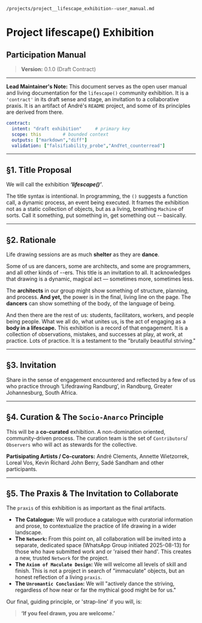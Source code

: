 `/projects/project__lifescape_exhibition--user_manual.md`

# Project **lifescape()** Exhibition
## Participation Manual

> **Version:** 0.1.0 (Draft Contract)

---
**Lead Maintainer's Note:** This document serves as the open user manual and living documentation for the `lifescape()` community exhibition. It is a `'contract'` in its draft sense and stage, an invitation to a collaborative praxis. It is an artifact of André's  `README` project, and some of its principles are derived from there.

```yaml
contract:
  intent: "draft exhibition"     # primary key
  scope: this        # bounded context
  outputs: ["markdown","diff"]
  validation: ["falsifiability_probe","AndYet_counterread"]
```

---

## §1. Title Proposal

We will call the exhibition ***‘lifescape()’***.

The title syntax is intentional. In programming, the `()` suggests a function call, a dynamic process, an event being executed. It frames the exhibition not as a static collection of objects, but as a living, breathing `Machine` of sorts. Call it something, put something in, get something out -- basically.

---

## §2. Rationale

Life drawing sessions are as much **shelter** as they are **dance**.

Some of us are dancers, some are architects, and some are programmers, and all other kinds of --ers. This title is an invitation to all. It acknowledges that drawing is a dynamic, magical act — sometimes more, sometimes less.

The **architects** in our group might show something of structure, planning, and process. **And yet,** the power is in the final, living line on the page. The **dancers** can show something of the body, of the language of being.

And then there are the rest of us: students, facilitators, workers, and people being people. What we all do, what unites us, is the act of engaging as a **body in a lifescape.** This exhibition is a record of that engagement. It is a collection of observations, mistakes, and successes at play, at work, at practice. Lots of practice. It is a testament to the "brutally beautiful striving."

---

## §3. Invitation

Share in the sense of engagement encountered and reflected by a few of us who practice through ‘Lifedrawing Randburg’, in Randburg, Greater Johannesburg, South Africa.

---

## §4. Curation & The `Socio-Anarco` Principle

This will be a **co-curated** exhibition. A non-domination oriented, community-driven process. The curation team is the set of `Contributors`/  `Observers` who will act as stewards for the collective.

**Partisipating Artists / Co-curators:** André Clements, Annette Wietzorrek, Loreal Vos, Kevin Richard John Berry, Sadé Sandham and other participants.

---

## §5. The Praxis & The Invitation to Collaborate

The `praxis` of this exhibition is as important as the final artifacts.

-   **The Catalogue:** We will produce a catalogue with curatorial information and prose, to contextualize the practice of life drawing in a wider landscape.
-   **The `Network`:** From this point on, all collaboration will be invited into a separate, dedicated space (WhatsApp Group initiated 2025-08-13) for those who have submitted work and or 'raised their hand'. This creates a new, trusted `Network` for the project.
-   **The `Axiom of Maculate Design`:** We will welcome all levels of skill and finish. This is not a project in search of "immaculate" objects, but an honest reflection of a living `praxis`.
-   **The `Unromantic Conclusion`:** We will "actively dance the striving, regardless of how near or far the mythical good might be for us."

Our final, guiding principle, or 'strap-line' if you will, is:
> **‘If you feel drawn, you are welcome.’**